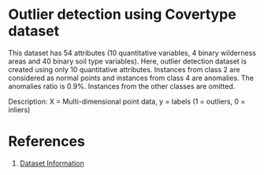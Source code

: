# Outlier detection using Covertype dataset

This dataset has 54 attributes (10 quantitative variables, 4 binary wilderness areas and 40 binary soil type variables). Here, outlier detection dataset is created using only 10 quantitative attributes. Instances from class 2 are considered as normal points and instances from class 4 are anomalies. The anomalies ratio is 0.9%. Instances from the other classes are omitted.

Description: X = Multi-dimensional point data, y = labels (1 = outliers, 0 = inliers) 

# References
1) [Dataset Information](http://odds.cs.stonybrook.edu/forestcovercovertype-dataset/)

